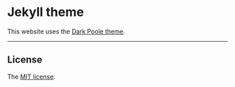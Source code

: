 # Jekyll theme

This website uses the [Dark Poole theme](https://github.com/andrewhwanpark/dark-poole).

---

## License

The [MIT license](LICENSE.md).

